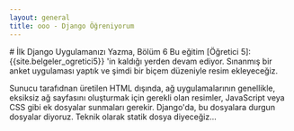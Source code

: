 ```yaml
---
layout: general
title: ooo - Django Öğreniyorum
---
```

<div data-gnl="kaplama" markdown>
  # İlk Django Uygulamanızı Yazma, Bölüm 6
  Bu eğitim [Öğretici 5]: {{site.belgeler_ogretici5}} 'in kaldığı yerden devam ediyor. Sınanmış bir anket uygulaması yaptık ve şimdi bir biçem düzeniyle resim ekleyeceğiz.

  Sunucu tarafıdnan üretilen HTML dışında, ağ uygulamalarının genellikle, eksiksiz ağ sayfasını oluşturmak için gerekli olan resimler, JavaScript veya CSS gibi ek dosyalar sunmaları gerekir. Django'da, bu dosyalara durgun dosyalar diyoruz. Teknik olarak statik dosya diyeceğiz...
</div>
